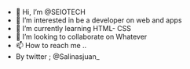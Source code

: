 - 👋 Hi, I’m @SEIOTECH
- 👀 I’m interested in be a developer on web and apps
- 🌱 I’m currently learning HTML- CSS
- 💞️ I’m looking to collaborate on Whatever
- 📫 How to reach me ..
- By  twitter ; @Salinasjuan_

<!---
SEIOTECH/SEIOTECH is a ✨ special ✨ repository because its `README.md` (this file) appears on your GitHub profile.
You can click the Preview link to take a look at your changes.
--->
